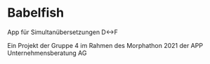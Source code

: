 # Babelfish
App für Simultanübersetzungen D<->F<P>
Ein Projekt der Gruppe 4 im Rahmen des Morphathon 2021 der APP Unternehmensberatung AG
